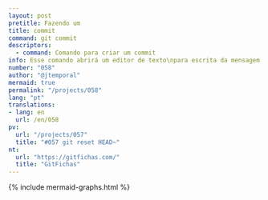 ```yaml
---
layout: post
pretitle: Fazendo um 
title: commit
command: git commit
descriptors:
  - command: Comando para criar um commit
info: Esse comando abrirá um editor de texto\npara escrita da mensagem de commit
number: "058"
author: "@jtemporal"
mermaid: true
permalink: "/projects/058"
lang: "pt"
translations:
- lang: en
  url: /en/058
pv:
  url: "/projects/057"
  title: "#057 git reset HEAD~"
nt:
  url: "https://gitfichas.com/"
  title: "GitFichas"
---
```


{% include mermaid-graphs.html %}
